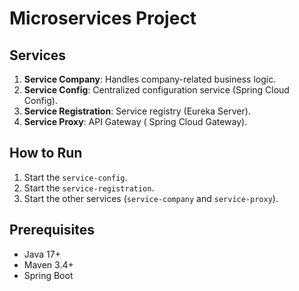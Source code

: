 # Microservices Project

## Services

1. **Service Company**: Handles company-related business logic.
2. **Service Config**: Centralized configuration service (Spring Cloud Config).
3. **Service Registration**: Service registry (Eureka Server).
4. **Service Proxy**: API Gateway ( Spring Cloud Gateway).

## How to Run

1. Start the `service-config`.
2. Start the `service-registration`.
3. Start the other services (`service-company` and `service-proxy`).

## Prerequisites

- Java 17+
- Maven 3.4+
- Spring Boot
